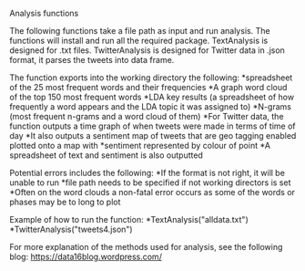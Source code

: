 Analysis functions

The following functions take a file path as input and run analysis.
The functions will install and run all the required package.
TextAnalysis is designed for .txt files.
TwitterAnalysis is designed for Twitter data in .json format, it parses the tweets into data frame.  

The function exports into the working directory the following:
    *spreadsheet of the 25 most frequent words and their frequencies
    *A graph word cloud of the top 150 most frequent words
    *LDA key results (a spreadsheet of how frequently a word appears and the LDA topic it was assigned to)
    *N-grams (most frequent n-grams and a word cloud of them)
    *For Twitter data, the function outputs a time graph of when tweets were made in terms of time of day
    *It also outputs a sentiment map of tweets that are geo tagging enabled plotted onto a map with 
    *sentiment represented by colour of point
    *A spreadsheet of text and sentiment is also outputted 

Potential errors includes the following:
    *If the format is not right, it will be unable to run
    *file path needs to be specified if not working directors is set
    *Often on the word clouds a non-fatal error occurs as some of the words or phases may be to long to plot

Example of how to run the function:
    *TextAnalysis("alldata.txt")
    *TwitterAnalysis("tweets4.json")

For more explanation of the methods used for analysis, see the following blog: https://data16blog.wordpress.com/
